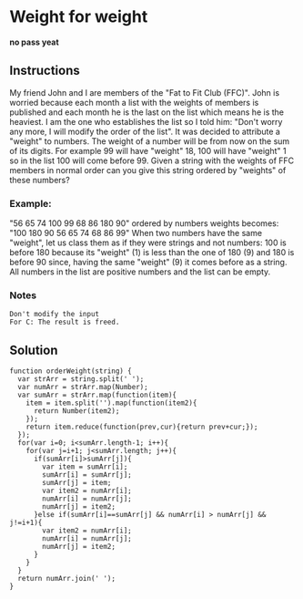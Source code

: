 # Weight for weight
**no pass yeat**
## Instructions
My friend John and I are members of the "Fat to Fit Club (FFC)". John is worried because each month a list with the weights of members is published and each month he is the last on the list which means he is the heaviest.
I am the one who establishes the list so I told him: "Don't worry any more, I will modify the order of the list". It was decided to attribute a "weight" to numbers. The weight of a number will be from now on the sum of its digits.
For example 99 will have "weight" 18, 100 will have "weight" 1 so in the list 100 will come before 99. Given a string with the weights of FFC members in normal order can you give this string ordered by "weights" of these numbers?

### Example:
"56 65 74 100 99 68 86 180 90" ordered by numbers weights becomes: "100 180 90 56 65 74 68 86 99"
When two numbers have the same "weight", let us class them as if they were strings and not numbers: 100 is before 180 because its "weight" (1) is less than the one of 180 (9) and 180 is before 90 since, having the same "weight" (9) it comes before as a string.
All numbers in the list are positive numbers and the list can be empty.

### Notes
    Don't modify the input
    For C: The result is freed.
    
    
    
## Solution
```
function orderWeight(string) {
  var strArr = string.split(' ');
  var numArr = strArr.map(Number);
  var sumArr = strArr.map(function(item){
    item = item.split('').map(function(item2){
      return Number(item2);
    });
    return item.reduce(function(prev,cur){return prev+cur;});
  });
  for(var i=0; i<sumArr.length-1; i++){
    for(var j=i+1; j<sumArr.length; j++){
      if(sumArr[i]>sumArr[j]){
        var item = sumArr[i];
        sumArr[i] = sumArr[j];
        sumArr[j] = item;
        var item2 = numArr[i];
        numArr[i] = numArr[j];
        numArr[j] = item2;
      }else if(sumArr[i]==sumArr[j] && numArr[i] > numArr[j] && j!=i+1){      
        var item2 = numArr[i];
        numArr[i] = numArr[j];
        numArr[j] = item2;
      }
    }
  }
  return numArr.join(' ');
}
```

